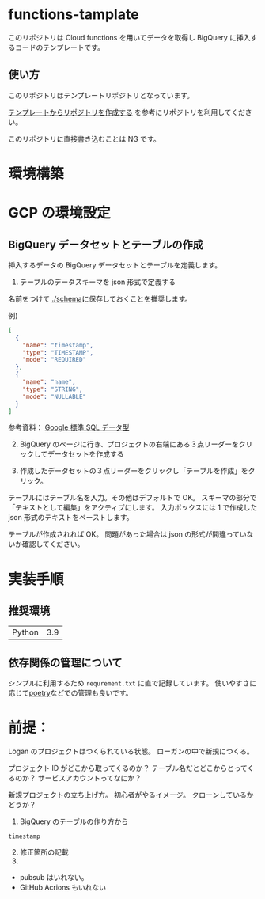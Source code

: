# functions-tamplate

このリポジトリは Cloud functions を用いてデータを取得し BigQuery に挿入するコードのテンプレートです。

## 使い方

このリポジトリはテンプレートリポジトリとなっています。

[テンプレートからリポジトリを作成する](https://docs.github.com/ja/repositories/creating-and-managing-repositories/creating-a-repository-from-a-template#creating-a-repository-from-a-template)
を参考にリポジトリを利用してください。

このリポジトリに直接書き込むことは NG です。

# 環境構築

# GCP の環境設定

## BigQuery データセットとテーブルの作成

挿入するデータの BigQuery データセットとテーブルを定義します。

1. テーブルのデータスキーマを json 形式で定義する

名前をつけて [./schema](./schema/)に保存しておくことを推奨します。

例)

```json
[
  {
    "name": "timestamp",
    "type": "TIMESTAMP",
    "mode": "REQUIRED"
  },
  {
    "name": "name",
    "type": "STRING",
    "mode": "NULLABLE"
  }
]
```

参考資料：
[Google 標準 SQL データ型](https://cloud.google.com/bigquery/docs/schemas?hl=ja)

2. BigQuery のページに行き、プロジェクトの右端にある３点リーダーをクリックしてデータセットを作成する

3. 作成したデータセットの３点リーダーをクリックし「テーブルを作成」をクリック。

テーブルにはテーブル名を入力。その他はデフォルトで OK。
スキーマの部分で「テキストとして編集」をアクティブにします。
入力ボックスには 1 で作成した json 形式のテキストをペーストします。

テーブルが作成されれば OK。
問題があった場合は json の形式が間違っていないか確認してください。

# 実装手順

## 推奨環境

|        |     |
| ------ | --- |
| Python | 3.9 |

## 依存関係の管理について

シンプルに利用するため `requrement.txt` に直で記録しています。
使いやすさに応じて[poetry](https://cocoatomo.github.io/poetry-ja/)などでの管理も良いです。

# 前提：

Logan のプロジェクトはつくられている状態。
ローガンの中で新規につくる。

プロジェクト ID がどこから取ってくるのか？
テーブル名だとどこからとってくるのか？
サービスアカウントってなにか？

新規プロジェクトの立ち上げ方。
初心者がやるイメージ。
クローンしているかどうか？

1. BigQuery のテーブルの作り方から

`timestamp`

2. 修正箇所の記載
3.

- pubsub はいれない。
- GitHub Acrions もいれない
